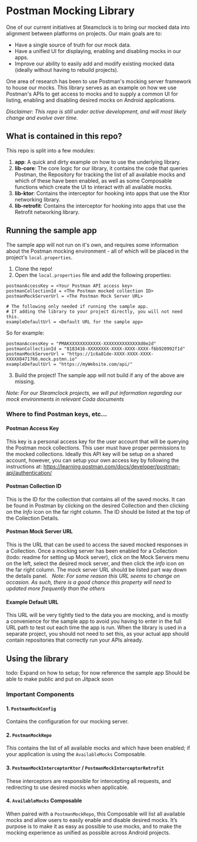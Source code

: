 # Postman Mocking Library

One of our current initiatives at Steamclock is to bring our mocked data into alignment between platforms on projects.
Our main goals are to:
* Have a single source of truth for our mock data.
* Have a unified UI for displaying, enabling and disabling mocks in our apps.
* Improve our ability to easily add and modify existing mocked data (ideally without having to rebuild projects).

One area of research has been to use Postman's mocking server framework to house our mocks. This library serves as an example on how we use Postman's APIs to get access to mocks and to supply a common UI for listing, enabling and disabling desired mocks on Android applications.

*Disclaimer: This repo is still under active development, and will most likely change and evolve over time.*

## What is contained in this repo?
This repo is split into a few modules:
1. **app**: A quick and dirty example on how to use the underlying library.
2. **lib-core**: The core logic for our library, it contains the code that queries Postman, the Repository for tracking the list of all available mocks and which of these have been enabled, as well as some Composable functions which create the UI to interact with all available mocks.
3. **lib-ktor**: Contains the interceptor for hooking into apps that use the Ktor networking library.
4. **lib-retrofit**: Contains the interceptor for hooking into apps that use the Retrofit networking library.


## Running the sample app
The sample app will not run on it's own, and requires some information about the Postman mocking environment - all of which will be placed in the project's `local.properties`.

1. Clone the repo!
2. Open the `local.properties` file and add the following properties:
```
postmanAccessKey = <Your Postman API access key> 
postmanCollectionId = <The Postman mocked collection ID>  
postmanMockServerUrl = <The Postman Mock Server URL>

# The following only needed if running the sample app. 
# If adding the library to your project directly, you will not need this. 
exampleDefaultUrl = <Default URL for the sample app>
```
So for example:
```
postmanAccessKey = "PMAKXXXXXXXXXXXX-XXXXXXXXXXXXXXd0e2d"  
postmanCollectionId = "8183416-XXXXXXXX-XXXX-XXXX-XXXX-f6b920992f1d"  
postmanMockServerUrl = "https://1c6a81de-XXXX-XXXX-XXXX-XXXXX0471766.mock.pstmn.io"  
exampleDefaultUrl = "https://myWebsite.com/api/"
```

3. Build the project! The sample app will not build if any of the above are missing.

*Note: For our Steamclock projects, we will put information regarding our mock environments in relevant Coda documents*

### Where to find Postman keys, etc...
#### Postman Access Key
This key is a personal access key for the user account that will be querying the Postman mock collections. This user must have proper permissions to the mocked collections. Ideally this API key will be setup on a shared account, however, you can setup your own access key by following the instructions at: https://learning.postman.com/docs/developer/postman-api/authentication/

#### Postman Collection ID
This is the ID for the collection that contains all of the saved mocks. It can be found in Postman by clicking on the desired Collection and then clicking on the *Info* icon on the far right column. The ID should be listed at the top of the Collection Details.

#### Postman Mock Server URL
This is the URL that can be used to access the saved mocked responses in a Collection. Once a mocking server has been enabled for a Collection (todo: readme for setting up Mock server), click on the Mock Servers menu on the left, select the desired mock  server, and then click the *info* icon on the far right column. The mock server URL should be listed part way down the details panel.    *Note: For some reason this URL seems to change on occasion. As such, there is a good chance this property will need to updated more frequently than the others*

#### Example Default URL
This URL will be very tightly tied to the data you are mocking, and is mostly a convenience for the sample app to avoid you having to enter in the full URL path to test out each time the app is run. When the library is used in a separate project, you should not need to set this, as your actual app should contain repositories that correctly run your APIs already.


## Using the library

todo: Expand on how to setup; for now reference the sample app
Should be able to make public and put on Jitpack soon

### Important Components

#### 1. `PostmanMockConfig`
Contains the configuration for our mocking server.

#### 2. `PostmanMockRepo`
This contains the list of all available mocks and which have been enabled; if your application is using the `AvailableMocks` Composable.

#### 3. `PostmanMockInterceptorKtor` / `PostmanMockInterceptorRetrofit`
These interceptors are responsible for intercepting all requests, and redirecting to use desired mocks when applicable.

#### 4. `AvailableMocks` Composable
When paired with a `PostmanMockRepo`, this Composable will list all available mocks and allow users to easily enable and disable desired mocks. It’s purpose is to make it as easy as possible to use mocks, and to make the mocking experience as unified as possible across Android projects.
 